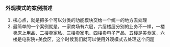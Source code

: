 ### 外观模式的案例描述
1. 核心点，就是把多个可以分类的功能模块交给一个统一的地方去处理
2. 最简单的一个案例就是，一家商场有六层，六层楼层分别的业务不一样，一楼卖床上用品、二楼卖家私、三楼卖家电、四楼卖电子产品、五楼是美食区，六楼是电影院+美食区，这个时候我们就可以使用外观模式去处理这个问题
